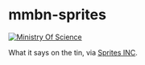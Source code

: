 # mmbn-sprites

[![Ministry Of Science](http://img.shields.io/badge/MinistryOfScience-SciLab/mmbn--sprites-07d0eb.svg?style=flat-square)](https://git.inc.sh/SciLab/mmbn-sprites)

What it says on the tin, via [Sprites INC](http://sprites-inc.co.uk).
